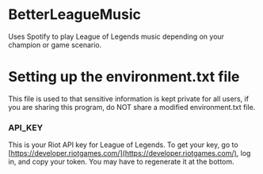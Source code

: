 # BetterLeagueMusic
Uses Spotify to play League of Legends music depending on your champion or game scenario.

# Setting up the environment.txt file
This file is used to that sensitive information is kept private for all users, if you are sharing this program, do NOT share a modified environment.txt file.
### API_KEY
This is your Riot API key for League of Legends. To get your key, go to [https://developer.riotgames.com/](https://developer.riotgames.com/), log in, and copy your token. You may have to regenerate it at the bottom.
